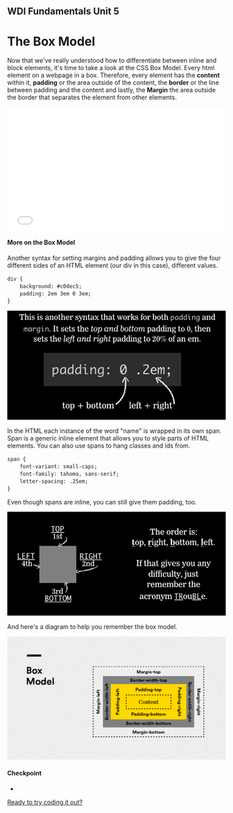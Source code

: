 **WDI Fundamentals Unit 5**
---

# The Box Model

Now that we've really understood how to differentiate between inline and block elements, it's time to take a look at the CSS Box Model. Every html element on a webpage in a box. Therefore, every element has the **content** within it, **padding** or the area outside of the content, the **border** or the line between padding and the content and lastly, the **Margin** the area outside the border that separates the element from other elements.

<div class="wistia_responsive_padding" style="padding:56.25% 0 0 0;position:relative;"><div class="wistia_responsive_wrapper" style="height:100%;left:0;position:absolute;top:0;width:100%;"><iframe src="//fast.wistia.net/embed/iframe/4o0byeriss?seo=false&videoFoam=true" allowtransparency="true" frameborder="0" scrolling="no" class="wistia_embed" name="wistia_embed" allowfullscreen mozallowfullscreen webkitallowfullscreen oallowfullscreen msallowfullscreen width="100%" height="100%"></iframe></div></div>
<script src="//fast.wistia.net/assets/external/E-v1.js" async></script>


#### More on the Box Model

Another syntax for setting margins and padding allows you to give the four different sides of an HTML element (our div in this case), different values.

```html
div {
	background: #c0dec5;
	padding: 2em 3em 0 3em;
}
```

![](../assets/elkwebdesign/padding.png)


In the HTML each instance of the word "name" is wrapped in its own span. Span is a generic inline element that allows you to style parts of HTML elements. You can also use spans to hang classes and ids from.

```html
span {
	font-variant: small-caps;
	font-family: tahoma, sans-serif;
	letter-spacing: .25em;
}
```

Even though spans are inline, you can still give them padding, too.

![](../assets/elkwebdesign/trouble.png)

And here's a diagram to help you remember the box model. 

![](../assets/elkwebdesign/boxmodel.png)

#### Checkpoint

*
[Ready to try coding it out?](04_exercise.md)
